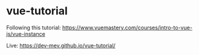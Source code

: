 # vue-tutorial
Following this tutorial: https://www.vuemastery.com/courses/intro-to-vue-js/vue-instance


Live: https://dev-mev.github.io/vue-tutorial/

